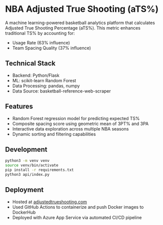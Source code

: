 # NBA Adjusted True Shooting (aTS%)

A machine learning-powered basketball analytics platform that calculates Adjusted True Shooting Percentage (aTS%). This metric enhances traditional TS% by accounting for:
- Usage Rate (63% influence)
- Team Spacing Quality (37% influence)

## Technical Stack
- Backend: Python/Flask
- ML: scikit-learn Random Forest
- Data Processing: pandas, numpy
- Data Source: basketball-reference-web-scraper

## Features
- Random Forest regression model for predicting expected TS%
- Composite spacing score using geometric mean of 3PT% and 3PA
- Interactive data exploration across multiple NBA seasons
- Dynamic sorting and filtering capabilities

## Development
```bash
python3 -m venv venv
source venv/bin/activate
pip install -r requirements.txt
python3 api/index.py
```
## Deployment
- Hosted at [adjustedtrueshooting.com](https://www.adjustedtrueshooting.com/)
- Used GitHub Actions to containerize and push Docker images to DockerHub
- Deployed with Azure App Service via automated CI/CD pipeline
